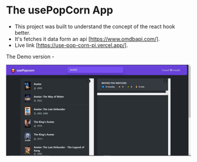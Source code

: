# The usePopCorn App

- This project was built to understand the concept of the react hook better.
- It's fetches it data form an api [https://www.omdbapi.com/].
- Live link [https://use-pop-corn-pi.vercel.app/].

The Demo version -

<img src="public/demoPopCorn.jpg" alt="Demo">
